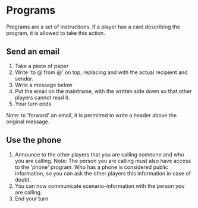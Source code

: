# Programs

Programs are a set of instructions.
If a player has a card describing the program, it is allowed to take this action.


## Send an email

1. Take a piece of paper
2. Write 'to <user>@<machine> from <user>@<machine>' on top, replacing <user> and <machine> with the actual recipient and sender.
3. Write a message below
4. Put the email on the mainframe, with the written side down so that other players cannot read it.
5. Your turn ends

Note: to 'forward' an email, it is permitted to write a header above the original message.

## Use the phone

1. Announce to the other players that you are calling someone and who you are calling. 
	Note: The person you are calling must also have access to the 'phone' program. Who has a phone is considered public information, so you can ask the other players this information in case of doubt.
2. You can now communicate scenario-information with the person you are calling.
3. End your turn
